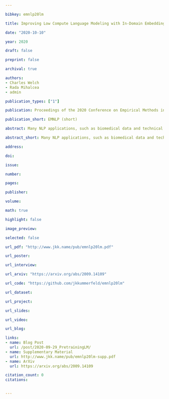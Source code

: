 ```yaml
---

bibkey: emnlp20lm

title: Improving Low Compute Language Modeling with In-Domain Embedding Initialisation

date: "2020-10-10"

year: 2020

draft: false

preprint: false

archival: true

authors: 
- Charles Welch
- Rada Mihalcea
- admin

publication_types: ["1"]

publication: Proceedings of the 2020 Conference on Empirical Methods in Natural Language Processing

publication_short: EMNLP (short)

abstract: Many NLP applications, such as biomedical data and technical support, have 10-100 million tokens of in-domain data and limited computational resources for learning from it. How should we train a language model in this scenario? Most language modeling research considers either a small dataset with a closed vocabulary (like the standard 1 million token Penn Treebank), or the whole web with byte-pair encoding. We show that for our target setting in English, initialising and freezing input embeddings using in-domain data can improve language model performance by providing a useful representation of rare words, and this pattern holds across several different domains. In the process, we show that the standard convention of tying input and output embeddings does not improve perplexity when initializing with embeddings trained on in-domain data.

abstract_short: Many NLP applications, such as biomedical data and technical support, have 10-100 million tokens of in-domain data and limited computational resources for learning from it. How should we train a language model in this scenario? Most language modeling research considers either a small dataset with a closed vocabulary (like the standard 1 million token Penn Treebank), or the whole web with byte-pair encoding. We show that for our target setting in English, initialising and freezing input embeddings using in-domain data can improve language model performance by providing a useful representation of rare words, and this pattern holds across several different domains. In the process, we show that the standard convention of tying input and output embeddings does not improve perplexity when initializing with embeddings trained on in-domain data.

address: 

doi: 

issue: 

number: 

pages: 

publisher: 

volume: 

math: true

highlight: false

image_preview: 

selected: false

url_pdf: "http://www.jkk.name/pub/emnlp20lm.pdf"

url_poster: 

url_interview: 

url_arxiv: "https://arxiv.org/abs/2009.14109"

url_code: "https://github.com/jkkummerfeld/emnlp20lm"

url_dataset: 

url_project: 

url_slides: 

url_video: 

url_blog: 

links: 
- name: Blog Post
  url: /post/2020-09-29_PretrainingLM/
- name: Supplementary Material
  url: http://www.jkk.name/pub/emnlp20lm-supp.pdf
- name: ArXiv
  url: https://arxiv.org/abs/2009.14109

citation_count: 0
citations:


---
```

